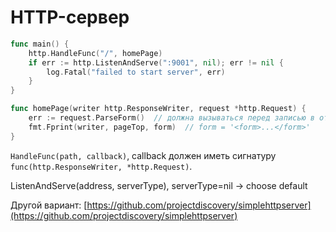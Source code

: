 # HTTP-сервер

```go
func main() {
    http.HandleFunc("/", homePage)
    if err := http.ListenAndServe(":9001", nil); err != nil {
        log.Fatal("failed to start server", err)
    }
}

func homePage(writer http.ResponseWriter, request *http.Request) {
    err := request.ParseForm()  // должна вызываться перед записью в ответ
    fmt.Fprint(writer, pageTop, form)  // form = '<form>...</form>'
}
```

`HandleFunc(path, callback)`, callback должен иметь сигнатуру `func(http.ResponseWriter, *http.Request)`.

ListenAndServe(address, serverType), serverType=nil -> choose default

Другой вариант: [https://github.com/projectdiscovery/simplehttpserver](https://github.com/projectdiscovery/simplehttpserver)

